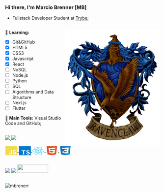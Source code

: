 
### Hi there, I'm Marcio Brenner [MB]

- Fullstack Developer Student at [Trybe](https://www.betrybe.com);

##

<img src ="github/raven35.png" width = "310px" align = "right">

🌱 **Learning:**
- [x] Git&GitHub
- [x] HTML5
- [x] CSS3
- [x] Javascript
- [x] React
- [ ] NoSQL
- [ ] Node.js
- [ ] Python
- [ ] SQL
- [ ] Algorithms and Data Structure
- [ ] Next.js
- [ ] Flutter
  
:school_satchel: **Main Tools:** Visual Studio Code and GitHub;

##


<div>
  <a href="https://github.com/mbrennerr">
  <img height="150em" src="https://github-readme-stats.vercel.app/api?username=mbrennerr&show_icons=true&theme=dracula&include_all_commits=true&count_private=true"/>
  <img height="150em" src="https://github-readme-stats.vercel.app/api/top-langs/?username=mbrennerr&layout=compact&langs_count=7&theme=dracula"/>
</div>
<div style="display: inline_block"><br>
  <img align="center" alt="Rafa-Js" height="30" width="40" src="https://raw.githubusercontent.com/devicons/devicon/master/icons/javascript/javascript-plain.svg">
  <img align="center" alt="Rafa-Ts" height="30" width="40" src="https://raw.githubusercontent.com/devicons/devicon/master/icons/typescript/typescript-plain.svg">
  <img align="center" alt="Rafa-React" height="30" width="40" src="https://raw.githubusercontent.com/devicons/devicon/master/icons/react/react-original.svg">
  <img align="center" alt="Rafa-HTML" height="30" width="40" src="https://raw.githubusercontent.com/devicons/devicon/master/icons/html5/html5-original.svg">
  <img align="center" alt="Rafa-CSS" height="30" width="40" src="https://raw.githubusercontent.com/devicons/devicon/master/icons/css3/css3-original.svg">
  

  
  ##
 <div>
   <a href = "mailto:marciobrennerbusiness@gmail.com"><img src="https://img.shields.io/badge/-Gmail-%23333?style=for-the-badge&logo=gmail&logoColor=white" target="_blank"></a>
   <a href="https://www.linkedin.com/in/mbrennerr" target="_blank"><img src="https://img.shields.io/badge/-LinkedIn-%230077B5?style=for-the-badge&logo=linkedin&logoColor=white" target="_blank"></a> 
   <a href="https://mbrennerr.github.io/">
  <img src="https://img.shields.io/static/v1?&label=Portfolio&message=site&color=green&style=for-the-badge" height=28 width=100/>
</a>
   
   
 </div>
    
  ##
   <img src="https://komarev.com/ghpvc/?username=mbrennerr&color=green" alt="mbrenerr" /> 
  


<!--
**mbrennerr/mbrennerr** is a ✨ _special_ ✨ repository because its `README.md` (this file) appears on your GitHub profile.

Here are some ideas to get you started:

- 🔭 I’m currently working on ...
- 🌱 I’m currently learning ...
- 👯 I’m looking to collaborate on ...
- 🤔 I’m looking for help with ...
- 💬 Ask me about ...
- 📫 How to reach me: ...
- 😄 Pronouns: ...
- ⚡ Fun fact: ...
-->
